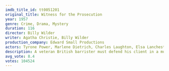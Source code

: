 ```yaml
---
imdb_title_id: tt0051201
original_title: Witness for the Prosecution
year: 1957
genre: Crime, Drama, Mystery
duration: 116
director: Billy Wilder
writer: Agatha Christie, Billy Wilder
production_company: Edward Small Productions
actors: Tyrone Power, Marlene Dietrich, Charles Laughton, Elsa Lanchester, John Williams, Henry Daniell, Ian Wolfe, Torin Thatcher, Norma Varden, Una O'Connor, Francis Compton, Philip Tonge, Ruta Lee
description: A veteran British barrister must defend his client in a murder trial that has surprise after surprise.
avg_vote: 8.4
votes: 104524
---
```

